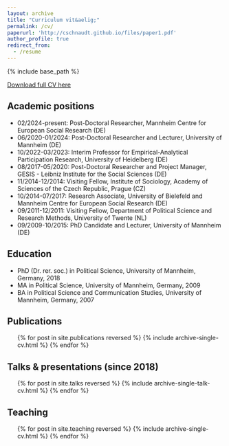 ```yaml
---
layout: archive
title: "Curriculum vit&aelig;"
permalink: /cv/
paperurl: 'http://cschnaudt.github.io/files/paper1.pdf'
author_profile: true
redirect_from:
  - /resume
---
```


{% include base_path %}

[Download full CV here](http://cschnaudt.github.io/files/CV_Schnaudt.pdf)


## Academic positions

* 02/2024-present: Post-Doctoral Researcher, Mannheim Centre for European Social Research (DE)
* 06/2020-01/2024: Post-Doctoral Researcher and Lecturer, University of Mannheim (DE)
* 10/2022-03/2023: Interim Professor for Empirical-Analytical Participation Research, University of Heidelberg (DE)
* 08/2017-05/2020: Post-Doctoral Researcher and Project Manager, GESIS - Leibniz Institute for the Social Sciences (DE)
* 11/2014-12/2014: Visiting Fellow, Institute of Sociology, Academy of Sciences of the Czech Republic, Prague (CZ)
* 10/2014-07/2017: Research Associate, University of Bielefeld and Mannheim Centre for European Social Research (DE)
* 09/2011-12/2011: Visiting Fellow, Department of Political Science and Research Methods, University of Twente (NL)
* 09/2009-10/2015: PhD Candidate and Lecturer, University of Mannheim (DE)

## Education

* PhD (Dr. rer. soc.) in Political Science, University of Mannheim, Germany, 2018
* MA in Political Science, University of Mannheim, Germany, 2009
* BA in Political Science and Communication Studies, University of Mannheim, Germany, 2007

## Publications

  <ul>{% for post in site.publications reversed %}
    {% include archive-single-cv.html %}
  {% endfor %}</ul>

## Talks & presentations (since 2018)

  <ul>{% for post in site.talks reversed %}
    {% include archive-single-talk-cv.html %}
  {% endfor %}</ul>

## Teaching

  <ul>{% for post in site.teaching reversed %}
    {% include archive-single-cv.html %}
  {% endfor %}</ul>
